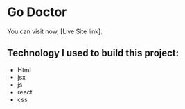 # Go Doctor 

You can visit now, [Live Site link].

## Technology I used to build this project:

- Html
- jsx
- js
- react
- css
